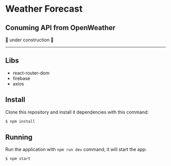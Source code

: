 # Weather Forecast

## Conuming API from <a src="https://openweathermap.org/">OpenWeather</a>

:construction: under construction :construction:

<hr/>

## Libs
- react-router-dom
- firebase
- axios

## Install
Clone this repository and install it dependencies with this command: 
```sh
$ npm install
```

## Running
Run the application with `npm run dev` command, it will start the app:
```sh
$ npm start